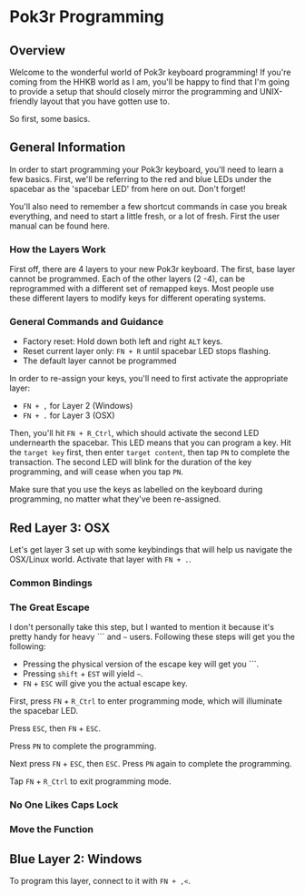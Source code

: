# Pok3r Programming

## Overview

Welcome to the wonderful world of Pok3r keyboard programming! If you're coming from the HHKB world as I am, you'll be happy to find that I'm going to provide a setup that should closely mirror the programming and UNIX-friendly layout that you have gotten use to.

So first, some basics.

## General Information

In order to start programming your Pok3r keyboard, you'll need to learn a few basics. First, we'll be referring to the red and blue LEDs under the spacebar as the 'spacebar LED' from here on out. Don't forget!

You'll also need to remember a few shortcut commands in case you break everything, and need to start a little fresh, or a lot of fresh. First the user manual can be found here.

### How the Layers Work

First off, there are 4 layers to your new Pok3r keyboard. The first, base layer cannot be programmed. Each of the other layers (2 -4), can be reprogrammed with a different set of remapped keys. Most people use these different layers to modify keys for different operating systems.

### General Commands and Guidance

* Factory reset: Hold down both left and right `ALT` keys.
* Reset current layer only: `FN + R` until spacebar LED stops flashing.
* The default layer cannot be programmed

In order to re-assign your keys, you'll need to first activate the appropriate layer:

* `FN + ,` for Layer 2 (Windows)
* `FN + .` for Layer 3 (OSX)

Then, you'll hit `FN + R_Ctrl`, which should activate the second LED undernearth the spacebar. This LED means that you can program a key. Hit the `target key` first, then enter `target content`, then tap `PN` to complete the transaction. The second LED will blink for the duration of the key programming, and will cease when you tap `PN`.

Make sure that you use the keys as labelled on the keyboard during programming, no matter what they've been re-assigned.

## Red Layer 3: OSX

Let's get layer 3 set up with some keybindings that will help us navigate the OSX/Linux world. Activate that layer with `FN + .`.


### Common Bindings


### The Great Escape

I don't personally take this step, but I wanted to mention it because it's pretty handy for heavy ``` and `~` users. Following these steps will get you the following:

* Pressing the physical version of the escape key will get you ```.
* Pressing `shift` + `EST` will yield `~`.
* `FN` + `ESC` will give you the actual escape key.

First, press `FN` + `R_Ctrl` to enter programming mode, which will illuminate the spacebar LED.

Press `ESC`, then `FN` + `ESC`. 

Press `PN` to complete the programming.

Next press `FN` + `ESC`, then `ESC`. Press `PN` again to complete the programming.

Tap `FN` + `R_Ctrl` to exit programming mode.

### No One Likes Caps Lock


### Move the Function

## Blue Layer 2: Windows

To program this layer, connect to it with `FN + ,<`.

